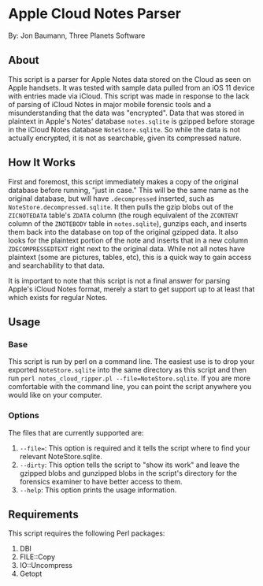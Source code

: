 # Apple Cloud Notes Parser
By: Jon Baumann, Three Planets Software

## About
This script is a parser for Apple Notes data stored on the Cloud as seen on Apple handsets. It was tested with sample data pulled from an iOS 11 device with entries made via iCloud. This script was made in response to the lack of parsing of iCloud Notes in major mobile forensic tools and a misunderstanding that the data was "encrypted". Data that was stored in plaintext in Apple's Notes' database `notes.sqlite` is gzipped before storage in the iCloud Notes database `NoteStore.sqlite`. So while the data is not actually encrypted, it is not as searchable, given its compressed nature.

## How It Works
First and foremost, this script immediately makes a copy of the original database before running, "just in case." This will be the same name as the original database, but will have `.decompressed` inserted, such as `NoteStore.decompressed.sqlite`. It then pulls the gzip blobs out of the `ZICNOTEDATA` table's `ZDATA` column (the rough equivalent of the `ZCONTENT` column of the `ZNOTEBODY` table in `notes.sqlite`), gunzips each, and inserts them back into the database on top of the original gzipped data. It also looks for the plaintext portion of the note and inserts that in a new column `ZDECOMPRESSEDTEXT` right next to the original data. While not all notes have plaintext (some are pictures, tables, etc), this is a quick way to gain access and searchability to that data.

It is important to note that this script is not a final answer for parsing Apple's iCloud Notes format, merely a start to get support up to at least that which exists for regular Notes.

## Usage
### Base
This script is run by perl on a command line. The easiest use is to drop your exported `NoteStore.sqlite` into the same directory as this script and then run `perl notes_cloud_ripper.pl --file=NoteStore.sqlite`. If you are more comfortable with the command line, you can point the script anywhere you would like on your computer.

### Options
The files that are currently supported are:
1. `--file=`: This option is required and it tells the script where to find your relevant NoteStore.sqlite.
2. `--dirty`: This option tells the script to "show its work" and leave the gzipped blobs and gunzipped blobs in the script's directory for the forensics examiner to have better access to them.
3. `--help`: This option prints the usage information.

## Requirements
This script requires the following Perl packages:
1. DBI
2. FILE::Copy
3. IO::Uncompress
4. Getopt

